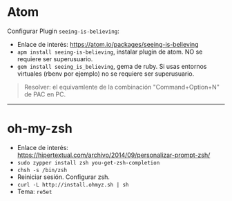 

# Atom

Configurar Plugin `seeing-is-believing`:
* Enlace de interés: https://atom.io/packages/seeing-is-believing
* `apm install seeing-is-believing`, instalar plugin de atom. NO se requiere ser superusuario.
* `gem install seeing_is_believing`, gema de ruby. Si usas entornos virtuales (rbenv por ejemplo) no se requiere ser superusuario.

> Resolver: el equivamlente de la combinación "Command+Option+N" de PAC en PC.

---

# oh-my-zsh

* Enlace de interés: https://hipertextual.com/archivo/2014/09/personalizar-prompt-zsh/
* `sudo zypper install zsh you-get-zsh-completion`
* `chsh -s /bin/zsh`
* Reiniciar sesión. Configurar zsh.
* `curl -L http://install.ohmyz.sh | sh`
* Tema: `re5et`
